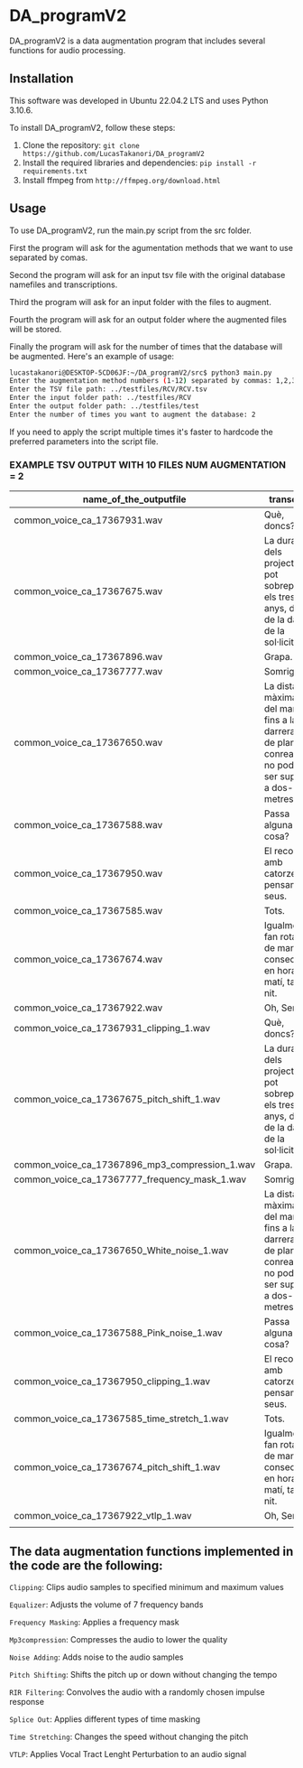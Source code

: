 # DA_programV2

DA_programV2 is a data augmentation program that includes several functions for audio processing.

## Installation

This software was developed in Ubuntu 22.04.2 LTS and uses Python 3.10.6.

To install DA_programV2, follow these steps:

1. Clone the repository: `git clone https://github.com/LucasTakanori/DA_programV2`
2. Install the required libraries and dependencies: `pip install -r requirements.txt`
3. Install ffmpeg from `http://ffmpeg.org/download.html`

## Usage

To use DA_programV2, run the main.py script from the src folder. 

First the program will ask for the agumentation methods that we want to use separated by comas.

Second the program will ask for an input tsv file with the original database namefiles and transcriptions.

Third the program will ask for an input folder with the files to augment.

Fourth the program will ask for an output folder where the augmented files will be stored.

Finally the program will ask for the number of times that the database will be augmented.
Here's an example of usage:

```bash
lucastakanori@DESKTOP-5CD06JF:~/DA_programV2/src$ python3 main.py
Enter the augmentation method numbers (1-12) separated by commas: 1,2,3,4
Enter the TSV file path: ../testfiles/RCV/RCV.tsv
Enter the input folder path: ../testfiles/RCV
Enter the output folder path: ../testfiles/test
Enter the number of times you want to augment the database: 2
```

If you need to apply the script multiple times it's faster to hardcode the preferred parameters into the script file.
### EXAMPLE TSV OUTPUT WITH 10 FILES NUM AUGMENTATION = 2

| name_of_the_outputfile                         | transcript                                                                                                              | augmentation_method | randomize_value | difficulty |
| ---------------------------------------------- | ----------------------------------------------------------------------------------------------------------------------- | ------------------- | --------------- | ---------- |
| common_voice_ca_17367931.wav                   | Què, doncs?                                                                                                             |                     |                 |            |
| common_voice_ca_17367675.wav                   | La durada dels projectes no pot sobrepassar els tres anys, des de la data de la sol·licitud.                            |                     |                 |            |
| common_voice_ca_17367896.wav                   | Grapa.                                                                                                                  |                     |                 |            |
| common_voice_ca_17367777.wav                   | Somrigué.                                                                                                               |                     |                 |            |
| common_voice_ca_17367650.wav                   | La distància màxima des del marge fins a la darrera fila de plantes conreades no podrà ser superior a dos-cents metres. |                     |                 |            |
| common_voice_ca_17367588.wav                   | Passa alguna cosa?                                                                                                      |                     |                 |            |
| common_voice_ca_17367950.wav                   | El recordem amb catorze pensaments seus.                                                                                |                     |                 |            |
| common_voice_ca_17367585.wav                   | Tots.                                                                                                                   |                     |                 |            |
| common_voice_ca_17367674.wav                   | Igualment fan rotació de manera consecutiva en horari de matí, tarda i nit.                                             |                     |                 |            |
| common_voice_ca_17367922.wav                   | Oh, Senyor!                                                                                                             |                     |                 |            |
| common_voice_ca_17367931_clipping_1.wav        | Què, doncs?                                                                                                             | clipping            | 20.0            | medium     |
| common_voice_ca_17367675_pitch_shift_1.wav     | La durada dels projectes no pot sobrepassar els tres anys, des de la data de la sol·licitud.                            | pitch_shift         | 0.8             | easy       |
| common_voice_ca_17367896_mp3_compression_1.wav | Grapa.                                                                                                                  | mp3_compression     | 8               | medium     |
| common_voice_ca_17367777_frequency_mask_1.wav  | Somrigué.                                                                                                               | frequency_mask      | 1000.0          | hard       |
| common_voice_ca_17367650_White_noise_1.wav     | La distància màxima des del marge fins a la darrera fila de plantes conreades no podrà ser superior a dos-cents metres. | White_noise         | 40              | easy       |
| common_voice_ca_17367588_Pink_noise_1.wav      | Passa alguna cosa?                                                                                                      | Pink_noise          | 0               | hard       |
| common_voice_ca_17367950_clipping_1.wav        | El recordem amb catorze pensaments seus.                                                                                | clipping            | 1.0             | easy       |
| common_voice_ca_17367585_time_stretch_1.wav    | Tots.                                                                                                                   | time_stretch        | 0.95            | easy       |
| common_voice_ca_17367674_pitch_shift_1.wav     | Igualment fan rotació de manera consecutiva en horari de matí, tarda i nit.                                             | pitch_shift         | 1.2             | easy       |
| common_voice_ca_17367922_vtlp_1.wav            | Oh, Senyor!                                                                                                             | vtlp                | 0.8             | easy       |
|                                                |                                                                                                                         |                     |                 |            |


## The data augmentation functions implemented in the code are the following:

`Clipping`: Clips audio samples to specified minimum and maximum values

`Equalizer`: Adjusts the volume of 7 frequency bands

`Frequency Masking`: Applies a frequency mask

`Mp3compression`: Compresses the audio to lower the quality

`Noise Adding`:  Adds noise to the audio samples

`Pitch Shifting`: Shifts the pitch up or down without changing the tempo

`RIR Filtering`: Convolves the audio with a randomly chosen impulse response

`Splice Out`: Applies different types of time masking

`Time Stretching`: Changes the speed without changing the pitch

`VTLP`: Applies Vocal Tract Lenght Perturbation to an audio signal

